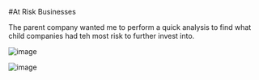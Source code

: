 #At Risk Businesses

The parent company wanted me to perform a quick analysis to find what child companies had teh most risk to further invest into.

![image](https://github.com/user-attachments/assets/e561a320-ab11-4a73-a43a-b2fbfa4cda2c)


![image](https://github.com/user-attachments/assets/5cb4e858-ad40-4d86-aeb1-133f40c3b370)
